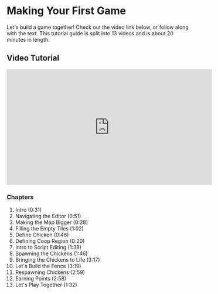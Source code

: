 # Making Your First Game

Let's build a game together! Check out the video link below, or follow along with the text. This tutorial guide is split into 13 videos and is about 20 minutes in length.

## Video Tutorial
<iframe width="560" height="315" src="https://www.youtube.com/embed/MzE813qYzbA" title="YouTube video player" frameborder="0" allow="accelerometer; autoplay; clipboard-write; encrypted-media; gyroscope; picture-in-picture; web-share" allowfullscreen></iframe>

### Chapters

1. Intro (0:31)
1. Navigating the Editor (0:51)
1. Making the Map Bigger (0:28)
1. Filling the Empty Tiles (1:02)
1. Define Chicken (0:46)
1. Defining Coop Region (0:20)
1. Intro to Script Editing (1:38)
1. Spawning the Chickens (1:46)
1. Bringing the Chickens to Life (3:17)
1. Let's Build the Fence (3:19)
1. Respawning Chickens (2:59)
1. Earning Points (2:58)
1. Let's Play Together (1:32)
